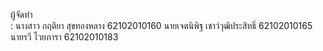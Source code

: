 ผู้จัดทำ		
:	นางสาว กฤติยา สุขทองหลาง	62102010160
	นายเจตนิพิฐ เชาว์วุฒิประสิทธิ์		62102010165
	นายรวี ไวยภารา		62102010183